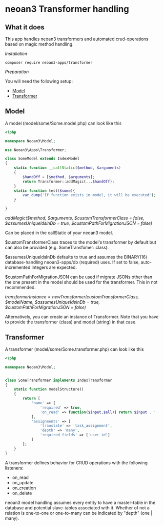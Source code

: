 # neoan3 Transformer handling 

## What it does
This app handles neoan3 transformers and automated crud-operations based on magic method handling.

_Installation_

`composer require neoan3-apps/transformer`

_Preparation_

You will need the following setup:
- [Model](#model)
- [Transformer](#transformer)

## Model
A model (model/some/Some.model.php) can look like this
```PHP
<?php

namespace Neoan3\Model;

use Neoan3\Apps\Transformer;

class SomeModel extends IndexModel
{
    static function __callStatic($method, $arguments)
    {
        $handOff = [$method, $arguments];
        return Transformer::addMagic(...$handOff);
    }
    static function test($some){
        var_dump('If function exists in model, it will be executed');
    }

}
```

_addMagic($method, $arguments, $customTransformerClass = false, $assumesUniqueIdsInDb = true, $customPathForMigrationJSON = false)_

Can be placed in the callStatic of your neoan3 model.

$customTransformerClass traces to the model's transformer by default but can also be provided (e.g. SomeTransfomer::class).

$assumesUniqueIdsInDb defaults to true and assumes the BINARY(16) database-handling neoan3-apps/db (required) uses.
If set to false, auto-incremented integers are expected.

$customPathForMigrationJSON can be used if migrate JSONs other than the one present in the model should be used for the transformer. This in not recommended.

_$transformerInstance = new Transformer($customTransformerClass, $modelName, $assumesUniqueIdsInDb = true, $customPathForMigrationJSON = false)_

Alternatively, you can create an instance of Transformer. Note that you have to provide the transformer (class) and model (string) in that case.

## Transformer

A transformer (model/some/Some.transformer.php) can look like this
```PHP
<?php

namespace Neoan3\Model;


class SomeTransformer implements IndexTransformer
{
    static function modelStructure()
    {
        return [
            'name' => [
                'required' => true,
                'on_read' => function($input,$all){ return $input . ' (human)';}
            ],
            'assignments' => [
                'translate' => 'task_assignment',
                'depth' => 'many',
                'required_fields' => ['user_id']
            ]           
        ];
    }
}

```

A transformer defines behavior for CRUD operations with the following listeners:
- on_read
- on_update
- on_creation
- on_delete

neoan3 model handling assumes every entity to have a master-table in the database and potential slave-tables associated with it.
Whether of not a relation is one-to-one or one-to-many can be indicated by "depth" (one | many).
